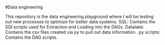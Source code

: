 #Data engineering

This repository is the data engineering playground where I will be testing out new processes to optimize for better data systems.
SQL: Contains the SQl scripts used for Extraction and Loading into the DAGs.
Datalake: Contains the csv files created via py to pull out data information.
.py scripts: Contains the DAG scripts.
